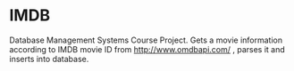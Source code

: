 IMDB
====

Database Management Systems Course Project. Gets a movie information according to IMDB movie ID from http://www.omdbapi.com/ , parses it and inserts into database. 
